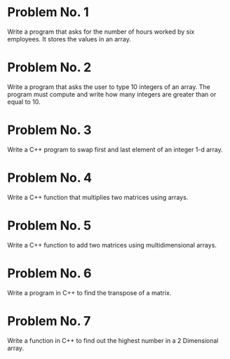 # Problem No. 1
Write a program that asks for the number of hours worked by six employees. It stores the values in an array.
# Problem No. 2
Write a program that asks the user to type 10 integers of an array. The program must compute and write how many integers are greater than or equal to 10.
# Problem No. 3
Write a C++ program to swap first and last element of an integer 1-d array.
# Problem No. 4
Write a C++ function that multiplies two matrices using arrays.
# Problem No. 5
Write a C++ function to add two matrices using multidimensional arrays.
# Problem No. 6
Write a program in C++ to find the transpose of a matrix.
# Problem No. 7
Write a function in C++ to find out the highest number in a 2 Dimensional array.
